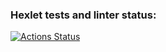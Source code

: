 ### Hexlet tests and linter status:
[![Actions Status](https://github.com/krasotun/frontend-project-11/workflows/hexlet-check/badge.svg)](https://github.com/krasotun/frontend-project-11/actions)